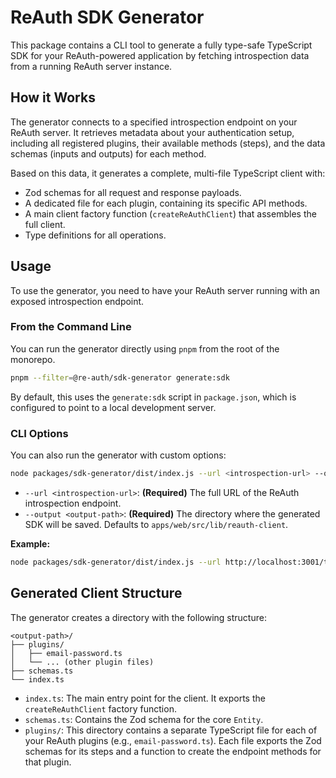 # ReAuth SDK Generator

This package contains a CLI tool to generate a fully type-safe TypeScript SDK for your ReAuth-powered application by fetching introspection data from a running ReAuth server instance.

## How it Works

The generator connects to a specified introspection endpoint on your ReAuth server. It retrieves metadata about your authentication setup, including all registered plugins, their available methods (steps), and the data schemas (inputs and outputs) for each method.

Based on this data, it generates a complete, multi-file TypeScript client with:

- Zod schemas for all request and response payloads.
- A dedicated file for each plugin, containing its specific API methods.
- A main client factory function (`createReAuthClient`) that assembles the full client.
- Type definitions for all operations.

## Usage

To use the generator, you need to have your ReAuth server running with an exposed introspection endpoint.

### From the Command Line

You can run the generator directly using `pnpm` from the root of the monorepo.

```bash
pnpm --filter=@re-auth/sdk-generator generate:sdk
```

By default, this uses the `generate:sdk` script in `package.json`, which is configured to point to a local development server.

### CLI Options

You can also run the generator with custom options:

```bash
node packages/sdk-generator/dist/index.js --url <introspection-url> --output <output-path>
```

- `--url <introspection-url>`: **(Required)** The full URL of the ReAuth introspection endpoint.
- `--output <output-path>`: **(Required)** The directory where the generated SDK will be saved. Defaults to `apps/web/src/lib/reauth-client`.

**Example:**

```bash
node packages/sdk-generator/dist/index.js --url http://localhost:3001/test-introspection --output ./my-sdk
```

## Generated Client Structure

The generator creates a directory with the following structure:

```
<output-path>/
├── plugins/
│   ├── email-password.ts
│   └── ... (other plugin files)
├── schemas.ts
└── index.ts
```

- `index.ts`: The main entry point for the client. It exports the `createReAuthClient` factory function.
- `schemas.ts`: Contains the Zod schema for the core `Entity`.
- `plugins/`: This directory contains a separate TypeScript file for each of your ReAuth plugins (e.g., `email-password.ts`). Each file exports the Zod schemas for its steps and a function to create the endpoint methods for that plugin.
